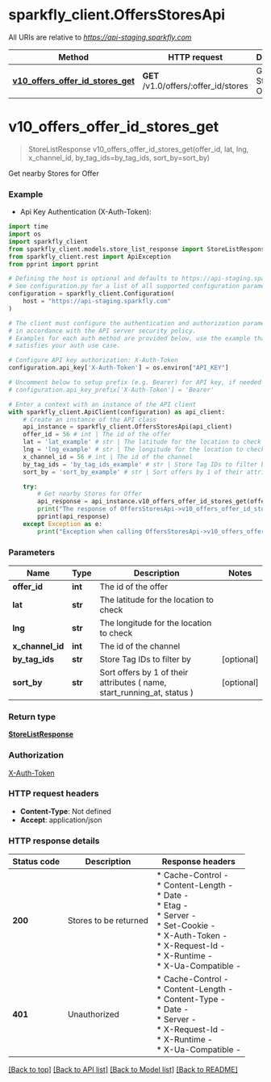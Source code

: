 # sparkfly_client.OffersStoresApi

All URIs are relative to *https://api-staging.sparkfly.com*

Method | HTTP request | Description
------------- | ------------- | -------------
[**v10_offers_offer_id_stores_get**](OffersStoresApi.md#v10_offers_offer_id_stores_get) | **GET** /v1.0/offers/:offer_id/stores | Get nearby Stores for Offer


# **v10_offers_offer_id_stores_get**
> StoreListResponse v10_offers_offer_id_stores_get(offer_id, lat, lng, x_channel_id, by_tag_ids=by_tag_ids, sort_by=sort_by)

Get nearby Stores for Offer

### Example

* Api Key Authentication (X-Auth-Token):
```python
import time
import os
import sparkfly_client
from sparkfly_client.models.store_list_response import StoreListResponse
from sparkfly_client.rest import ApiException
from pprint import pprint

# Defining the host is optional and defaults to https://api-staging.sparkfly.com
# See configuration.py for a list of all supported configuration parameters.
configuration = sparkfly_client.Configuration(
    host = "https://api-staging.sparkfly.com"
)

# The client must configure the authentication and authorization parameters
# in accordance with the API server security policy.
# Examples for each auth method are provided below, use the example that
# satisfies your auth use case.

# Configure API key authorization: X-Auth-Token
configuration.api_key['X-Auth-Token'] = os.environ["API_KEY"]

# Uncomment below to setup prefix (e.g. Bearer) for API key, if needed
# configuration.api_key_prefix['X-Auth-Token'] = 'Bearer'

# Enter a context with an instance of the API client
with sparkfly_client.ApiClient(configuration) as api_client:
    # Create an instance of the API class
    api_instance = sparkfly_client.OffersStoresApi(api_client)
    offer_id = 56 # int | The id of the offer
    lat = 'lat_example' # str | The latitude for the location to check
    lng = 'lng_example' # str | The longitude for the location to check
    x_channel_id = 56 # int | The id of the channel
    by_tag_ids = 'by_tag_ids_example' # str | Store Tag IDs to filter by (optional)
    sort_by = 'sort_by_example' # str | Sort offers by 1 of their attributes ( name, start_running_at, status ) (optional)

    try:
        # Get nearby Stores for Offer
        api_response = api_instance.v10_offers_offer_id_stores_get(offer_id, lat, lng, x_channel_id, by_tag_ids=by_tag_ids, sort_by=sort_by)
        print("The response of OffersStoresApi->v10_offers_offer_id_stores_get:\n")
        pprint(api_response)
    except Exception as e:
        print("Exception when calling OffersStoresApi->v10_offers_offer_id_stores_get: %s\n" % e)
```



### Parameters

Name | Type | Description  | Notes
------------- | ------------- | ------------- | -------------
 **offer_id** | **int**| The id of the offer | 
 **lat** | **str**| The latitude for the location to check | 
 **lng** | **str**| The longitude for the location to check | 
 **x_channel_id** | **int**| The id of the channel | 
 **by_tag_ids** | **str**| Store Tag IDs to filter by | [optional] 
 **sort_by** | **str**| Sort offers by 1 of their attributes ( name, start_running_at, status ) | [optional] 

### Return type

[**StoreListResponse**](StoreListResponse.md)

### Authorization

[X-Auth-Token](../README.md#X-Auth-Token)

### HTTP request headers

 - **Content-Type**: Not defined
 - **Accept**: application/json

### HTTP response details
| Status code | Description | Response headers |
|-------------|-------------|------------------|
**200** | Stores to be returned |  * Cache-Control -  <br>  * Content-Length -  <br>  * Date -  <br>  * Etag -  <br>  * Server -  <br>  * Set-Cookie -  <br>  * X-Auth-Token -  <br>  * X-Request-Id -  <br>  * X-Runtime -  <br>  * X-Ua-Compatible -  <br>  |
**401** | Unauthorized |  * Cache-Control -  <br>  * Content-Length -  <br>  * Content-Type -  <br>  * Date -  <br>  * Server -  <br>  * X-Request-Id -  <br>  * X-Runtime -  <br>  * X-Ua-Compatible -  <br>  |

[[Back to top]](#) [[Back to API list]](../README.md#documentation-for-api-endpoints) [[Back to Model list]](../README.md#documentation-for-models) [[Back to README]](../README.md)

